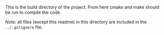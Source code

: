 This is the build directory of the project.
From here cmake and make should be run to compile the code.

*Note:* all files (except this readme) in this directory are included in the `../.gitignore` file.

